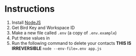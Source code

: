 # Instructions
1. Install [NodeJS](https://nodejs.org/en/download)
2. Get Bird Key and Workspace ID
3. Make a new file called `.env` (a copy of `.env.example`)
4. Put these values in
5. Run the following command to delete your contacts **THIS IS IRREVERSIBLE**
`node --env-file=.env app.js`